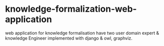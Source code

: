 # knowledge-formalization-web-application
web application for knowledge formalisation have two user domain expert &amp; knowledge Engineer implemented with django &amp; owl, graphviz.
